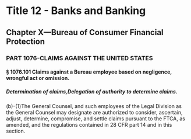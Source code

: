 
# Title 12 - Banks and Banking
## Chapter X—Bureau of Consumer Financial Protection
### PART 1076-CLAIMS AGAINST THE UNITED STATES
#### § 1076.101 Claims against a Bureau employee based on negligence, wrongful act or omission.
##### Determination of claims,Delegation of authority to determine claims.

(b)-(1)The General Counsel, and such employees of the Legal Division as the General Counsel may designate are authorized to consider, ascertain, adjust, determine, compromise, and settle claims pursuant to the FTCA, as amended, and the regulations contained in 28 CFR part 14 and in this section.
